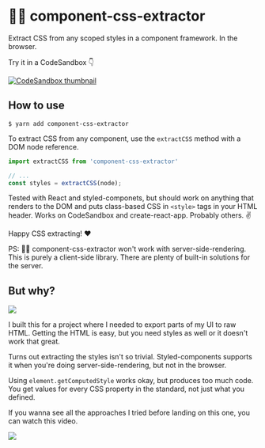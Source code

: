 # 👨‍🎨 component-css-extractor

Extract CSS from any scoped styles in a component framework. In the browser.

Try it in a CodeSandbox 👇

[![CodeSandbox thumbnail](https://s3.amazonaws.com/techletter.app/screenshot-1559432321264.png)](https://codesandbox.io/s/heuristic-leakey-b645b)

## How to use

```
$ yarn add component-css-extractor
```

To extract CSS from any component, use the `extractCSS` method with a DOM node reference.

```javascript
import extractCSS from 'component-css-extractor'

// ...
const styles = extractCSS(node);
```

Tested with React and styled-componets, but should work on anything that renders to the DOM and puts class-based CSS in `<style>` tags in your HTML header. Works on CodeSandbox and create-react-app. Probably others. ✌️

Happy CSS extracting! ❤️

PS:  👨‍🎨 component-css-extractor won't work with server-side-rendering. This is purely a client-side library. There are plenty of built-in solutions for the server.

## But why?

![](https://s3.amazonaws.com/techletter.app/screenshot-1559432321264.png)

I built this for a project where I needed to export parts of my UI to raw HTML. Getting the HTML is easy, but you need styles as well or it doesn't work that great.

Turns out extracting the styles isn't so trivial. Styled-components supports it when you're doing server-side-rendering, but not in the browser.

Using `element.getComputedStyle` works okay, but produces too much code. You get values for every CSS property in the standard, not just what you defined.

If you wanna see all the approaches I tried before landing on this one, you can watch this video.

[![](https://s3.amazonaws.com/techletter.app/screenshot-1559432795164.png)](https://www.youtube.com/watch?v=v-akMfXZZNE)